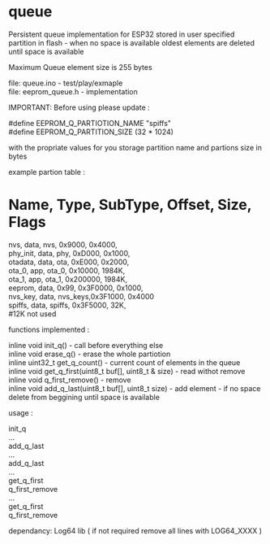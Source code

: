 # queue  

Persistent queue implementation for ESP32 stored in user specified partition in flash - when no space is available oldest elements are deleted until space is available

Maximum Queue element size is 255 bytes

file: queue.ino - test/play/exmaple  
file: eeprom_queue.h - implementation  
  
IMPORTANT: Before using please update :     
  
#define EEPROM_Q_PARTIOTION_NAME "spiffs"  
#define EEPROM_Q_PARTITION_SIZE (32 * 1024)  
  
with the propriate values for you storage partition name and partions size in bytes  
  
example partion table :  
  
# Name,   Type, SubType, Offset,   Size, Flags  
nvs,      data, nvs,     0x9000,   0x4000,  
phy_init, data, phy,     0xD000,   0x1000,  
otadata,  data, ota,     0xE000,   0x2000,  
ota_0,    app,  ota_0,   0x10000,  1984K,  
ota_1,    app,  ota_1,   0x200000, 1984K,  
eeprom,   data, 0x99,    0x3F0000, 0x1000,  
nvs_key,  data, nvs_keys,0x3F1000, 0x4000  
spiffs,   data, spiffs,  0x3F5000, 32K,  
#12K not used  
  
functions implemented :  
  
inline void init_q() - call before everything else  
inline void erase_q() - erase the whole partiotion  
inline uint32_t get_q_count() - current count of elements in the queue  
inline void get_q_first(uint8_t buf[], uint8_t & size) - read withot remove  
inline void q_first_remove() - remove   
inline void add_q_last(uint8_t buf[], uint8_t size) - add element - if no space delete from beggining until space is available  
  
usage :  
  
init_q  
...  
add_q_last  
...  
add_q_last  
...  
get_q_first  
q_first_remove  
...  
get_q_first  
q_first_remove  
  
dependancy: Log64 lib  ( if not required remove all lines with LOG64_XXXX )  
